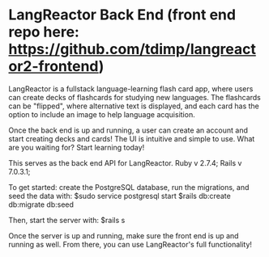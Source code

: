 # LangReactor Back End (front end repo here: https://github.com/tdimp/langreactor2-frontend)

LangReactor is a fullstack language-learning flash card app, where users can create decks of flashcards for studying new languages. The flashcards can be "flipped", where alternative text is displayed, and each card has the option to include an image to help language acquisition.

Once the back end is up and running, a user can create an account and start creating decks and cards! The UI is intuitive and simple to use. What are you waiting for? Start learning today!

This serves as the back end API for LangReactor. Ruby v 2.7.4; Rails v 7.0.3.1; 

To get started: create the PostgreSQL database, run the migrations, and seed the data with:
  $sudo service postgresql start
  $rails db:create db:migrate db:seed

Then, start the server with: 
  $rails s

Once the server is up and running, make sure the front end is up and running as well. From there, you can use LangReactor's full functionality!
